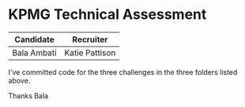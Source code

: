 # KPMG Technical Assessment

| Candidate   | Recruiter      |
|-------------|----------------|
| Bala Ambati | Katie Pattison |

I've committed code for the three challenges in the three folders listed above.

Thanks
Bala